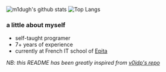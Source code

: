 ![m1dugh's github stats](https://github-readme-stats.vercel.app/api?username=m1dugh&include_all_commits=true&count_private=true&show_icons=true&hide_border=true&bg_color=0d1117&title_color=58a6ff&text_color=8b949e&icon_color=8b949e)
![Top Langs](https://github-readme-stats.vercel.app/api/top-langs/?username=m1dugh&layout=compact&hide_border=true&bg_color=0d1117&title_color=58a6ff&text_color=8b949e&icon_color=8b949e)


### a little about myself
- self-taught programer
- 7+ years of experience
- currently at French IT school of [Epita](https://www.epita.fr/en/)


*NB: this README has been greatly inspired from [v0idp's repo](https://github.com/v0idp/v0idp)*
